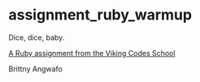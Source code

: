assignment_ruby_warmup
======================

Dice, dice, baby.

[A Ruby assignment from the Viking Codes School](http://www.vikingcodeschool.com)

Brittny Angwafo
